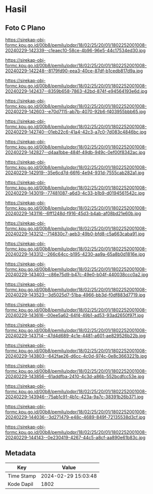 # Hasil

## Foto C Plano

https://sirekap-obj-formc.kpu.go.id/00b8/pemilu/pdpr/18/02/25/20/01/1802252001008-20240229-142339--c1eaec10-58ce-4b96-96e5-44c17534ed30.jpg

https://sirekap-obj-formc.kpu.go.id/00b8/pemilu/pdpr/18/02/25/20/01/1802252001008-20240229-142248--8179fd90-eea3-40ce-87df-b1cedb817d9a.jpg

https://sirekap-obj-formc.kpu.go.id/00b8/pemilu/pdpr/18/02/25/20/01/1802252001008-20240229-142437--8359b658-7863-42bd-874f-e94564193e6d.jpg

https://sirekap-obj-formc.kpu.go.id/00b8/pemilu/pdpr/18/02/25/20/01/1802252001008-20240229-142603--e70d7115-ab7b-4070-92b6-f403955bbb65.jpg

https://sirekap-obj-formc.kpu.go.id/00b8/pemilu/pdpr/18/02/25/20/01/1802252001008-20240229-142740--01eb22c6-41a4-42c3-a7c0-7d083c4846bc.jpg

https://sirekap-obj-formc.kpu.go.id/00b8/pemilu/pdpr/18/02/25/20/01/1802252001008-20240229-142827--d4aa1bbe-484f-49db-949c-0ef00f8342ac.jpg

https://sirekap-obj-formc.kpu.go.id/00b8/pemilu/pdpr/18/02/25/20/01/1802252001008-20240229-142919--35e6cd7d-66f6-4e94-931d-7555cab282a1.jpg

https://sirekap-obj-formc.kpu.go.id/00b8/pemilu/pdpr/18/02/25/20/01/1802252001008-20240229-143019--77481087-a6d3-4c33-b1b9-d0194561542c.jpg

https://sirekap-obj-formc.kpu.go.id/00b8/pemilu/pdpr/18/02/25/20/01/1802252001008-20240229-143116--6ff1248d-f916-45d3-b4ab-af08bd21e60b.jpg

https://sirekap-obj-formc.kpu.go.id/00b8/pemilu/pdpr/18/02/25/20/01/1802252001008-20240229-143212--714830c7-aeb3-49b0-bfd8-c5a663caba91.jpg

https://sirekap-obj-formc.kpu.go.id/00b8/pemilu/pdpr/18/02/25/20/01/1802252001008-20240229-143312--266c64cc-b195-4230-aa9a-65a8b0d1816e.jpg

https://sirekap-obj-formc.kpu.go.id/00b8/pemilu/pdpr/18/02/25/20/01/1802252001008-20240229-143403--c86e75d9-b47c-49e0-b04f-440038ccc0a2.jpg

https://sirekap-obj-formc.kpu.go.id/00b8/pemilu/pdpr/18/02/25/20/01/1802252001008-20240229-143523--3d5025d7-51ba-4966-bb3d-f0df883d7719.jpg

https://sirekap-obj-formc.kpu.go.id/00b8/pemilu/pdpr/18/02/25/20/01/1802252001008-20240229-143616--00ee5a62-64f4-49b1-ad53-93ad2650f97f.jpg

https://sirekap-obj-formc.kpu.go.id/00b8/pemilu/pdpr/18/02/25/20/01/1802252001008-20240229-143714--47d4d689-4c1e-4481-a601-ae829526b22b.jpg

https://sirekap-obj-formc.kpu.go.id/00b8/pemilu/pdpr/18/02/25/20/01/1802252001008-20240229-143803--642fae26-d6cc-4c0d-974c-0e8c3663221b.jpg

https://sirekap-obj-formc.kpu.go.id/00b8/pemilu/pdpr/18/02/25/20/01/1802252001008-20240229-143856--61addfba-2410-4c3d-a86b-552bcdfcc53e.jpg

https://sirekap-obj-formc.kpu.go.id/00b8/pemilu/pdpr/18/02/25/20/01/1802252001008-20240229-143946--75ab1c91-4b1c-423a-9a7c-38391b26b371.jpg

https://sirekap-obj-formc.kpu.go.id/00b8/pemilu/pdpr/18/02/25/20/01/1802252001008-20240229-144036--3d271479-e48c-4689-849f-72135538d3cf.jpg

https://sirekap-obj-formc.kpu.go.id/00b8/pemilu/pdpr/18/02/25/20/01/1802252001008-20240229-144143--0e230419-4267-44c5-a8cf-aa890e61b83c.jpg


## Metadata

| Key        | Value               |
| ---------- | ------------------- |
| Time Stamp | 2024-02-29 15:03:48 |
| Kode Dapil | 1802                |



